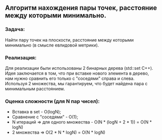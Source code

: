 ## Алгоритм нахождения пары точек, расстояние между которыми минимально.
### Задача:
Найти пару точек на плоскости, расстояние между которыми минимально (в смысле евлидовой метрики).
### Реализация:
Для реализации были использованы 2 бинарных дерева (std::set C++).
Идея заключается в том, что при вставке нового элемента в дерево, нам нужно сравнить его только
с "соседями" справа и слева. Используя 2 множества, мы гарантируем, что будет найдена пара с
минимальным расстоянием. 
### Оценка сложности (для N пар чисел):
* Вставка в set - O(logN);
* Сравнение с "соседями" - О(1);
* N итераций => для одного множества - O(N * (logN + 2 * 1)) = O(N * logN)
* 2 множества => O(2 * N * logN) = O(N * logN)
